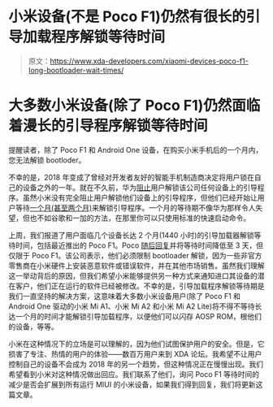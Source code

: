 # 小米设备(不是 Poco F1)仍然有很长的引导加载程序解锁等待时间

> 原文：<https://www.xda-developers.com/xiaomi-devices-poco-f1-long-bootloader-wait-times/>

# 大多数小米设备(除了 Poco F1)仍然面临着漫长的引导程序解锁等待时间

提醒读者，除了 Poco F1 和 Android One 设备，在购买小米手机后的一个月内，您无法解锁 bootloder。

不幸的是，2018 年变成了曾经对开发者友好的智能手机制造商决定将用户锁在自己的设备之外的一年。就在不久前，华为[阻止](https://www.xda-developers.com/huawei-honor-request-bootloader-unlock-code/)用户解锁该公司任何设备上的引导程序。虽然小米没有完全阻止用户解锁他们设备上的引导程序，但他们已经开始让用户等待[一个月(甚至两个月)](https://www.xda-developers.com/xiaomi-2-month-wait-unlock-bootloader/)来解锁引导程序。一个月的等待期不像华为那样令人失望，但也不如谷歌和一加的方法，在那里你可以只使用标准的快速启动命令。

上周，我们报道了用户面临几个设备长达 2 个月(1440 小时)的引导加载器解锁等待时间，包括最近推出的 Poco F1。Poco [随后回复](https://www.xda-developers.com/poco-f1-unlock-bootloader-3-days/)并将等待时间降低至 3 天，但仅限于 Poco F1。该公司表示，他们必须限制 bootloader 解锁，因为一些非官方零售商在小米硬件上安装恶意软件或错误软件，并在其他市场销售。虽然我们理解这一举动背后的原因，但我们希望小米能够提供另一种方式来通知进口其设备的潜在客户，他们正在运行的软件已经被修改。不幸的是，引导加载程序解锁等待期是我们一直坚持的解决方案，这意味着大多数小米设备用户(除了 Poco F1 和 Android One 驱动的小米 Mi A1、小米 Mi A2 和小米 Mi A2 Lite)将不得不等待长达一个月的时间才能解锁引导加载程序，以便他们可以闪存 AOSP ROM，根他们的设备，等等。

小米在这种情况下的立场是可以理解的，因为他们试图保护用户的安全。但是，它损害了专注、热情的用户的体验——数百万用户来到 XDA 论坛。我希望不让用户控制自己的设备不会成为 2018 年的另一个趋势，但这种情况正在慢慢出现。我们希望看到小米对这种情况做出回应。我们联系了他们，询问 Poco F1 等待时间的减少是否会扩展到所有运行 MIUI 的小米设备，如果我们得到回复，我们将更新这篇文章。